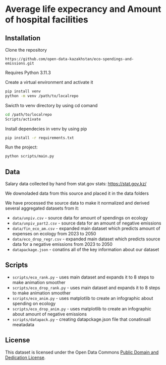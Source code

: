 # Average life expecrancy and Amount of hospital facilities


## Installation

Clone the repository
```shell
https://github.com/open-data-kazakhstan/eco-spendings-and-emissions.git
```

Requires Python 3.11.3 

Create a virtual environment and activate it 
```bash
pip install venv
python -m venv /path/to/localrepo
```

Swicth to venv directory by using cd comand
```bash
cd /path/to/localrepo
Scripts/activate
```

Install dependecies in venv by using pip
```bash
pip install -r requirements.txt
```

Run the project:
```bash
python scripts/main.py
```

## Data 

Salary data collected by hand from stat.gov stats: https://stat.gov.kz/

We downoladed data from this source and placed it in the data folders 

We have processed the source data to make it normalized and derived  several aggregated datasets from it:

* `data/unpiv.csv` - sourсe data for amount of spendings on ecology
* `data/unpiv_part2.csv` - sourсe data for an amount of negative emissions
* `data/fin_eco_am.csv` - expanded main dataset which predicts amount of expenses on ecology from 2023 to 2050
* `data/eco_drop_regr.csv` - expanded main dataset which predicts sourсe data for a negative emissions from 2023 to 2050
* `datapackage.json` - conatins all of the key information about our dataset

## Scripts
* `scripts/eco_rank.py` - uses main dataset and expands it to 8 steps to make animation smoother
* `scripts/eco_drop_rank.py` - uses main dataset and expands it to 8 steps to make animation smoother
* `scripts/eco_anim.py` - uses matplotlib to create an infographic about spending on ecology
* `scripts/eco_drop_anim.py` - uses matplotlib to create an infographic about amount of negative emissions
* `scripts/datapack.py` - creating datapckage.json file that conatinsall meatadata

## License

This dataset is licensed under the Open Data Commons [Public Domain and Dedication License][pddl].

[pddl]: https://www.opendatacommons.org/licenses/pddl/1-0/
